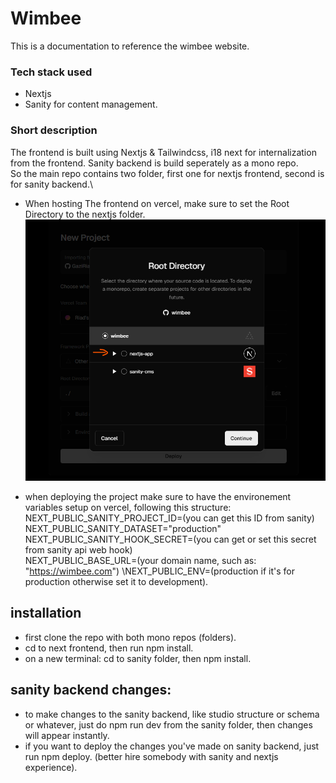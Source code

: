 # Wimbee

This is a documentation to reference the wimbee website.

### Tech stack used

- Nextjs
- Sanity for content management.

### Short description

The frontend is built using Nextjs & Tailwindcss, i18 next for internalization from the frontend.
Sanity backend is build seperately as a mono repo.\
So the main repo contains two folder, first one for nextjs frontend, second is for sanity backend.\

- When hosting The frontend on vercel, make sure to set the Root Directory to the nextjs folder.
  ![Image for setting the root directoy when deploying on vercel](/nextjs-app/public/images/vercel1.png)

- when deploying the project make sure to have the environement variables setup on vercel, following this structure:
  NEXT_PUBLIC_SANITY_PROJECT_ID=(you can get this ID from sanity)\
  NEXT_PUBLIC_SANITY_DATASET="production"\
  NEXT_PUBLIC_SANITY_HOOK_SECRET=(you can get or set this secret from sanity api web hook)\
  NEXT_PUBLIC_BASE_URL=(your domain name, such as: "https://wimbee.com")
  \NEXT_PUBLIC_ENV=(production if it's for production otherwise set it to development).

## installation

- first clone the repo with both mono repos (folders).
- cd to next frontend, then run npm install.
- on a new terminal: cd to sanity folder, then npm install.

## sanity backend changes:

- to make changes to the sanity backend, like studio structure or schema or whatever, just do npm run dev from the sanity folder, then changes will appear instantly.
- if you want to deploy the changes you've made on sanity backend, just run npm deploy. (better hire somebody with sanity and nextjs experience).
